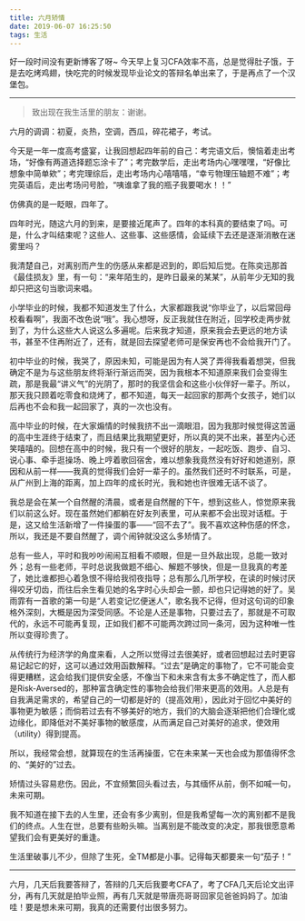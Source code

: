 ```yaml
---
title: 六月矫情
date: 2019-06-07 16:25:50
tags: 生活
---
```


好一段时间没有更新博客了呀~ 今天早上复习CFA效率不高，总是觉得肚子饿，于是去吃烤鸡翅，快吃完的时候发现毕业论文的答辩名单出来了，于是再点了一个汉堡包。

---

> 致出现在我生活里的朋友：谢谢。


六月的调调：初夏，炎热，空调，西瓜，碎花裙子，考试。

今天是一年一度高考盛宴，让我回想起四年前的自己：考完语文后，懊恼着走出考场，“好像有两道选择题忘涂卡了”；考完数学后，走出考场内心嘿嘿嘿，“好像比想象中简单欸”；考完理综后，走出考场内心嘻嘻嘻，“幸亏物理压轴题不难”；考完英语后，走出考场问号脸，“咦谁拿了我的瓶子我要喝水！！”

仿佛真的是一眨眼，四年了。

四年时光，随这六月的到来，是要接近尾声了。四年的本科真的要结束了吗。可是，什么才叫结束呢？这些人、这些事、这些感情，会延续下去还是逐渐消散在迷雾里吗？

我清楚自己，对离别而产生的伤感从来都是迟到的，即后知后觉。在陈奕迅那首《最佳损友》里，有一句：“来年陌生的，是昨日最亲的某某”，从前年少无知的我却只把这句当歌词来唱。

小学毕业的时候，我都不知道发生了什么，大家都跟我说“你毕业了，以后常回母校看看啊”，我面不改色说“哦”。我心想呀，反正我就住在附近，回学校走两步就到了，为什么这些大人说这么多遍呢。后来我才知道，原来我会去更远的地方读书，甚至不住再附近了，还有，就是回去探望老师可是保安再也不会给我开门了。

初中毕业的时候，我哭了，原因未知，可能是因为有人哭了弄得我看着想哭，但我确定不是为与这些朋友终将渐行渐远而哭，因为我根本不知道原来我们会变得生疏，那是我最“讲义气”的光阴了，那时的我坚信会和这些小伙伴好一辈子。所以，那天我只顾着吃零食和烧烤了，都不知道，每天一起回家的那两个女孩子，她们以后再也不会和我一起回家了，真的一次也没有。

高中毕业的时候，在大家煽情的时候我挤不出一滴眼泪，因为我那时候觉得这苦逼的高中生涯终于结束了，而且结果比我期望更好，所以真的哭不出来，甚至内心还笑嘻嘻的。回想在高中的时候，我只有一个很好的朋友，一起吃饭、跑步、自习、说心事、牵手逛操场、晚上哼着歌回宿舍，难以想象我竟然没有好好和她道别，原因和从前一样——我真的觉得我们会好一辈子的。虽然我们还时不时联系，可是，从广州到上海的距离，加上四年的成长时光，我和她也许很难无话不谈了。

我总是会在某一个自然醒的清晨，或者是自然醒的下午，想到这些人，惊觉原来我们以前这么好。现在虽然她们都躺在好友列表里，可从来都不会出现对话框。于是，这又给生活新增了一件操蛋的事——“回不去了”。我不喜欢这种伤感的怀念，所以，我还是不要自然醒了，调个闹钟就没这么多矫情了。

总有一些人，平时和我吵吵闹闹互相看不顺眼，但是一旦外敌出现，总能一致对外；总有一些老师，平时总说我做题不细心、解题不够快，但是一旦我真的考差了，她比谁都担心着急恨不得给我彻夜指导；总有那么几所学校，在读的时候讨厌得咬牙切齿，而往后余生看见她的名字时心头却会一颤，却也只记得她的好了。吴雨霏有一首歌的第一句是“人若变记忆便迷人”，歌名我不记得，但对这句词的印象格外深刻，大概是因为深受同感。不论是人还是事物，只要过去了，那就是不可取代的，永远不可能再复现，正如我们都不可能两次跨过同一条河，因为这种唯一性所以变得珍贵了。

从传统行为经济学的角度来看，人之所以觉得过去很美好，或者回想起过去时更容易记起它的好，这可以通过效用函数解释。“过去”是确定的事物了，它不可能会变得更糟糕，这会给我们提供安全感，不像当下和未来含有太多不确定性了，而人都是Risk-Aversed的，那种富含确定性的事物会给我们带来更高的效用。人总是有自我满足需求的，希望自己的一切都是好的（提高效用），因此对于回忆中美好的事物更为敏感；而倘若过去有不够美好的地方，我们的大脑会逐渐把他们合理化或边缘化，即降低对不美好事物的敏感度，从而满足自己对美好的追求，使效用（utility）得到提高。

所以，我经常会想，就算现在的生活再操蛋，它在未来某一天也会成为那值得怀念的、“美好的”过去。

矫情过头容易悲伤。因此，不宜频繁回头看过去，与其缅怀从前，倒不如喊一句，未来可期。

我不知道在接下去的人生里，还会有多少离别，但是我希望每一次的离别都不是我们的终点。人生在世，总要有些盼头嘛。当离别是不能改变的决定，那我很愿意希望我们会有更美好的重逢。

生活里破事儿不少，但除了生死，全TM都是小事。记得每天都要来一句“茄子！”

---

六月，几天后我要答辩了，答辩的几天后我要考CFA了，考了CFA几天后论文出评分，再有几天就是拍毕业照，再有几天就是带唐亮哥哥回家见爸爸妈妈了。加油哇！要是想未来可期，我真的还需要付出很多努力。

